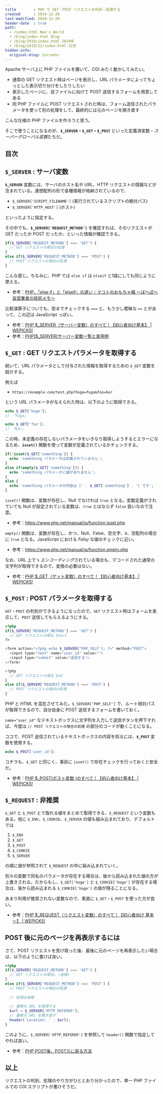 ```yaml
---
title        : PHP で GET・POST リクエストを判別・処理する
created      : 2019-12-20
last-modified: 2019-12-20
header-date  : true
path:
  - /index.html Neo's World
  - /blog/index.html Blog
  - /blog/2019/index.html 2019年
  - /blog/2019/12/index.html 12月
hidden-info:
  original-blog: Corredor
---
```


Apache サーバ上に PHP ファイルを置いて、CGI みたく動かしてみたい。

- 通常の GET リクエスト時はページを表示し、URL パラメータによってちょっとした表示切り分けをしたりしたい
- 表示したページに、自ファイルに向けて POST 送信するフォームを用意してある
- 同 PHP ファイルに POST リクエストされた時は、フォーム送信されたパラメータを使って別の処理をして、最終的には元のページを開き直す

こんな仕様の PHP ファイルを作ろうと思う。

そこで使うことになるのが、**`$_SERVER`・`$_GET`・`$_POST`** といった定義済変数・*スーパーグローバル変数*たちだ。

## 目次

## `$_SERVER` : サーバ変数

**`$_SERVER`** 変数には、サーバのホスト名や URL、HTTP リクエストの情報などが含まれている。連想配列の形で各種情報が格納されているので、

- `$_SERVER['SCRIPT_FILENAME']` (実行されているスクリプトの絶対パス)
- `$_SERVER['HTTP_HOST']` (ホスト)

といったように指定する。

その中でも、**`$_SERVER['REQUEST_METHOD']`** を確認すれば、そのリクエストが GET だったか POST だったか、といった情報が確認できる。

```php
if($_SERVER['REQUEST_METHOD'] === 'GET') {
  // GET リクエストの場合の処理
}
else if($_SERVER['REQUEST_METHOD'] === 'POST') {
  // POST リクエストの場合の処理
}
```

こんな感じ。ちなみに、PHP では `else if` は `elseif` と1語にしても同じように使える。

- 参考：[PHP、「else if」と「elseif」の違い｜マコトのおもちゃ箱 ～ぼへぼへ自営業者の技術メモ～](http://piyopiyocs.blog115.fc2.com/blog-entry-937.html)

比較演算子についても、型までチェックする `===` と、もう少し曖昧な `==` とがあって、この辺は JavaScript っぽい。

- 参考：[PHP $_SERVER（サーバー変数）のすべて！【初心者向け基本】 | WEPICKS!](https://wepicks.net/phpref-server/)
- 参考：[PHP($_SERVER)サーバー変数一覧と実用例](https://www.flatflag.nir87.com/server-358)

## `$_GET` : GET リクエストパラメータを取得する

続いて、URL パラメータとして付与された情報を取得するための *`$_GET`* 変数を紹介する。

例えば

- `https://example.com/test.php?hoge=fuga&foo=bar`

という URL パラメータが与えられた時は、以下のように取得できる。

```php
echo $_GET['hoge'];
// 「fuga」

echo $_GET['foo'];
// 「bar」
```

この時、未定義の存在しないパラメータをいきなり取得しようするとエラーになるため、**`isset()`** 関数を使って変数が定義されているかチェックする。

```php
if(!isset($_GET['something']) {
  echo 'something パラメータは定義されていません';
}
else if(empty($_GET['something'])) {
  echo 'something パラメータに値がありません';
}
else {
  echo 'something パラメータの内容は [' . $_GET['something'] . '] です';
}
```

*`isset()`* 関数は、変数が存在し、Null でなければ `true` となる。変数定義がされていても Null が設定されている変数は、`true` とはならず `false` 扱いなので注意。

- 参考：<https://www.php.net/manual/ja/function.isset.php>

*`empty()`* 関数は、変数が存在し、かつ、Null、False、空文字、`0`、空配列の場合に `true` となる。JavaScript における *Falsy* な値のチェックに近い。

- 参考：<https://www.php.net/manual/ja/function.empty.php>

なお、URL 上で *`%` エンコーディング*されている場合も、デコードされた通常の文字列が取得できるので、変換の必要はない。

- 参考：[PHP $_GET（ゲット変数）のすべて！【初心者向け基本】 | WEPICKS!](https://wepicks.net/phpref-get/)

## `$_POST` : POST パラメータを取得する

`GET`・`POST` の判別ができるようになったので、`GET` リクエスト時はフォームを表示して、`POST` 送信してもらえるようにする。

```php
<?php
if($_SERVER['REQUEST_METHOD'] === 'GET') {
  // GET リクエストの場合 Start
?>

<form action="<?php echo $_SERVER['PHP_SELF']; ?>" method="POST">
  <input type="text" name="user_id" value="">
  <input type="submit" value="送信する">
</form>

<?php
  // GET リクエストの場合 End
}
else if($_SERVER['REQUEST_METHOD'] === 'POST') {
  // POST リクエストの場合の処理
}
```

PHP と HTML を混在させてみた。`$_SERVER['PHP_SELF']` で、ルート相対パスが取得できるので、自分自身に POST 送信するフォームを書いておく。

`name="user_id"` なテキストボックスに文字列を入力して送信ボタンを押下すれば、今度は `// POST リクエストの場合の処理` の部分のコードが動くことになる。

ココで、POST 送信されているテキストボックスの内容を知るには、**`$_POST`** 変数を使用する。

```php
echo $_POST['user_id'];
```

コチラも、`$_GET` と同じく、事前に `isset()` で存在チェックを行っておくと安全だ。

- 参考：[PHP $_POST(ポスト変数 )のすべて！【初心者向け基本】 | WEPICKS!](https://wepicks.net/phpref-post/)

## `$_REQUEST` : 非推奨

`$_GET` と `$_POST` とで取れる値をまとめて取得できる、*`$_REQUEST`* という変数もある。他に `$_ENV`、`$_COOKIE`、`$_SERVER` の値も組み込まれており、デフォルトでは

1. `$_ENV`
2. `$_GET`
3. `$_POST`
4. `$_COOKIE`
5. `$_SERVER`

の順に値が参照されて `$_REQUEST` の中に組み込まれていく。

別々の変数で同名のパラメータが存在する場合は、後から読み込まれた値の方が上書きされる。だからもし、`$_GET['hoge']` と `$_COOKIE['hoge']` が存在する場合は、後から読み込まれる `$_COOKIE['hoge']` の値が残ることになる。

あまり利用が推奨されない変数なので、素直に `$_GET`・`$_POST` を使った方が良い。

- 参考：[PHP $_REQUEST（リクエスト変数）のすべて！【初心者向け 基本～】 | WEPICKS!](https://wepicks.net/phpref-request/)

## POST 後に元のページを再表示するには

さて、POST リクエストを受け取った後、最後に元のページを再表示したい場合は、以下のように書けば良い。

```php
<?php
if($_SERVER['REQUEST_METHOD'] === 'GET') {
  // GET リクエストの場合… (省略)
}
else if($_SERVER['REQUEST_METHOD'] === 'POST') {
  // POST リクエストの場合の処理
  
  // 処理は省略
  
  // 遷移元 URL を取得する
  $url = $_SERVER['HTTP_REFERER'];
  // 遷移元 URL を開き直す
  header('Location: ' . $url);
}
```

このように、`$_SERVER['HTTP_REFERER']` を参照して `header()` 関数で指定してやれば良い。

- 参考：[PHP POST後、POST元に戻る方法](https://lp.olivesystem.jp/1145.html)

## 以上

リクエストの判別、処理のやり方がひととおり分かったので、単一 PHP ファイルでの CGI スクリプトが書けそうだ。
